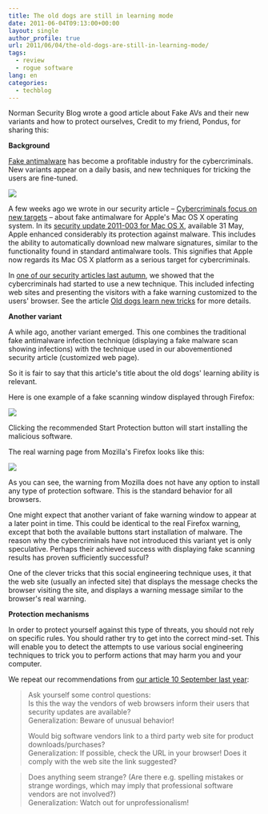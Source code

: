 ```yaml
---
title: The old dogs are still in learning mode
date: 2011-06-04T09:13:00+00:00
layout: single
author_profile: true
url: 2011/06/04/the-old-dogs-are-still-in-learning-mode/
tags:
  - review
  - rogue software
lang: en
categories: 
  - techblog
---
```

Norman Security Blog wrote a good article about Fake AVs and their new variants and how to protect ourselves, Credit to my friend, Pondus, for sharing this:

**Background**

[Fake antimalware](http://www.norman.com/security_center/virus_description_archive/80133/) has become a profitable industry for the cybercriminals. New variants appear on a daily basis, and new techniques for tricking the users are fine-tuned.

[![](http://4.bp.blogspot.com/-b_fSQydqQ2A/Tenu0hP-AuI/AAAAAAAAD44/M3kt6nwagAY/s1600/dog_laptop-1_None.medium.png)](http://4.bp.blogspot.com/-b_fSQydqQ2A/Tenu0hP-AuI/AAAAAAAAD44/M3kt6nwagAY/s1600/dog_laptop-1_None.medium.png)

A few weeks ago we wrote in our security article – [Cybercriminals focus on new targets](http://www.norman.com/security_center/security_center_archive/2011/cybercriminals_focus_on_new_targets/en-us) – about fake antimalware for Apple's Mac OS X operating system. In its [security update 2011-003 for Mac OS X](http://support.apple.com/kb/HT4657), available 31 May, Apple enhanced considerably its protection against malware. This includes the ability to automatically download new malware signatures, similar to the functionality found in standard antimalware tools. This signifies that Apple now regards its Mac OS X platform as a serious target for cybercriminals.

In [one of our security articles last autumn](http://www.norman.com/security_center/security_center_archive/2010/91940/en-us), we showed that the cybercriminals had started to use a new technique. This included infecting web sites and presenting the visitors with a fake warning customized to the users' browser. See the article [Old dogs learn new tricks](http://www.norman.com/security_center/security_center_archive/2010/91940/en-us) for more details.

**Another variant**

A while ago, another variant emerged. This one combines the traditional fake antimalware infection technique (displaying a fake malware scan showing infections) with the technique used in our abovementioned security article (customized web page).

So it is fair to say that this article's title about the old dogs' learning ability is relevant.

Here is one example of a fake scanning window displayed through Firefox:

[![](http://3.bp.blogspot.com/-jpgtwuzV3rA/TenvqvxQekI/AAAAAAAAD48/Jc2TIcH5qzs/s400/firefox_fake_malware_alert_None.large.png)](http://3.bp.blogspot.com/-jpgtwuzV3rA/TenvqvxQekI/AAAAAAAAD48/Jc2TIcH5qzs/s1600/firefox_fake_malware_alert_None.large.png)

Clicking the recommended Start Protection button will start installing the malicious software.

The real warning page from Mozilla's Firefox looks like this:

[![](http://2.bp.blogspot.com/-5_jpP5Tjtow/TenvsnZSaNI/AAAAAAAAD5A/brEFAtagmxY/s400/firefox_standard_alert_None.large.png)](http://2.bp.blogspot.com/-5_jpP5Tjtow/TenvsnZSaNI/AAAAAAAAD5A/brEFAtagmxY/s1600/firefox_standard_alert_None.large.png)

As you can see, the warning from Mozilla does not have any option to install any type of protection software. This is the standard behavior for all browsers.

One might expect that another variant of fake warning window to appear at a later point in time. This could be identical to the real Firefox warning, except that both the available buttons start installation of malware. The reason why the cybercriminals have not introduced this variant yet is only speculative. Perhaps their achieved success with displaying fake scanning results has proven sufficiently successful?

One of the clever tricks that this social engineering technique uses, it that the web site (usually an infected site) that displays the message checks the browser visiting the site, and displays a warning message similar to the browser's real warning.

  
**Protection mechanisms**

In order to protect yourself against this type of threats, you should not rely on specific rules. You should rather try to get into the correct mind-set. This will enable you to detect the attempts to use various social engineering techniques to trick you to perform actions that may harm you and your computer.

We repeat our recommendations from [our article 10 September last year](http://www.norman.com/security_center/security_center_archive/2011/cybercriminals_focus_on_new_targets/en-us):

> Ask yourself some control questions:  
> Is this the way the vendors of web browsers inform their users that security updates are available?  
> Generalization: Beware of unusual behavior!
> 
> Would big software vendors link to a third party web site for product downloads/purchases?  
> Generalization: If possible, check the URL in your browser! Does it comply with the web site the link suggested? 

> Does anything seem strange? (Are there e.g. spelling mistakes or strange wordings, which may imply that professional software vendors are not involved?)  
> Generalization: Watch out for unprofessionalism!